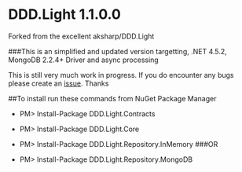# DDD.Light 1.1.0.0

Forked from the excellent aksharp/DDD.Light

###This is an simplified and updated version targetting, .NET 4.5.2, MongoDB 2.2.4+ Driver and async processing

This is still very much work in progress.  If you do encounter any bugs please create an [issue](https://github.com/wallaceiam/DDD.Light/issues "Issue").  Thanks

##To install run these commands from NuGet Package Manager

* PM> Install-Package DDD.Light.Contracts
* PM> Install-Package DDD.Light.Core

* PM> Install-Package DDD.Light.Repository.InMemory
###OR
* PM> Install-Package DDD.Light.Repository.MongoDB

